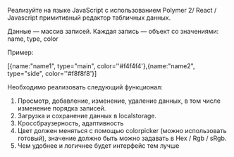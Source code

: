 Реализуйте на языке JavaScript с использованием Polymer 2/ React / Javascript примитивный редактор табличных данных. 

Данные — массив записей. Каждая запись — объект со значениями: name, type, color

Пример:

[{name:"name1", type="main", color=''#f4f4f4'},{name:"name2", type="side", color=''#f8f8f8'}]

Необходимо реализовать следующий функционал:

1. Просмотр, добавление, изменение, удаление данных, в том числе изменение порядка записей.
2. Загрузка и сохранение данных в localstorage.
3. Кроссбраузерность, адаптивность
4. Цвет должен меняться с помощью colorpicker (можно использовать готовый), значение должно быть можно задавать в Hex / Rgb / sRgb.
5. Чем удобнее и логичнее будет интерфейс тем лучше
